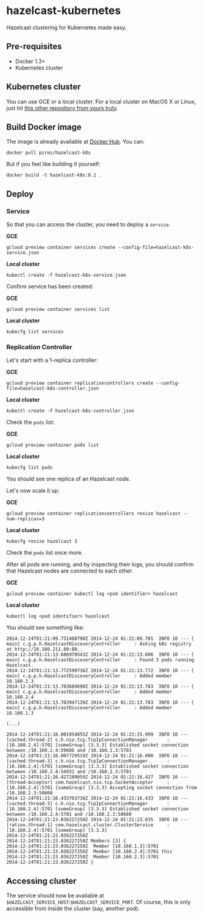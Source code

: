 hazelcast-kubernetes
====================

Hazelcast clustering for Kubernetes made easy.

## Pre-requisites

* Docker 1.3+
* Kubernetes cluster

## Kubernetes cluster

You can use GCE or a local cluster. For a local cluster on MacOS X or Linux, just hit [this other repository from yours truly](https://github.com/pires/kubernetes-vagrant-coreos-cluster).

## Build Docker image

The image is already available at [Docker Hub](https://registry.hub.docker.com/u/pires/hazelcast-k8s/). You can:

```
docker pull pires/hazelcast-k8s
```

But if you feel like building it yourself:

```
docker build -t hazelcast-k8s:0.1 .
```

## Deploy

### Service 

So that you can access the cluster, you need to deploy a ```service```.

**GCE**
```
gcloud preview container services create --config-file=hazelcast-k8s-service.json
```

**Local cluster**
```
kubectl create -f hazelcast-k8s-service.json
```

Confirm service has been created:

**GCE**
```
gcloud preview container services list
```

**Local cluster**
```
kubecfg list services
```


### Replication Controller

Let's start with a 1-replica controller:

**GCE**

```
gcloud preview container replicationcontrollers create --config-file=hazelcast-k8s-controller.json
```

**Local cluster**
```
kubectl create -f hazelcast-k8s-controller.json
```

Check the ```pods``` list:

**GCE**
```
gcloud preview container pods list
```

**Local cluster**
```
kubecfg list pods
```

You should see one replica of an Hazelcast node.

Let's now scale it up:

**GCE**
```
gcloud preview container replicationcontrollers resize hazelcast --num-replicas=3
```

**Local cluster**
```
kubecfg resize hazelcast 3
```

Check the ```pods``` list once more.

After all pods are running, and by inspecting their logs, you should confirm that Hazelcast nodes are connected to each other.

**GCE**
```
gcloud preview container kubectl log <pod identifier> hazelcast
```

**Local cluster**
```
kubectl log <pod identifier> hazelcast
```

You should see something like:

```
2014-12-24T01:21:09.731468790Z 2014-12-24 01:21:09.701  INFO 10 --- [           main] c.g.p.h.HazelcastDiscoveryController     : Asking k8s registry at http://10.160.211.80:80..
2014-12-24T01:21:13.686978543Z 2014-12-24 01:21:13.686  INFO 10 --- [           main] c.g.p.h.HazelcastDiscoveryController     : Found 3 pods running Hazelcast.
2014-12-24T01:21:13.772599736Z 2014-12-24 01:21:13.772  INFO 10 --- [           main] c.g.p.h.HazelcastDiscoveryController     : Added member 10.160.2.3
2014-12-24T01:21:13.783689690Z 2014-12-24 01:21:13.783  INFO 10 --- [           main] c.g.p.h.HazelcastDiscoveryController     : Added member 10.160.2.4
2014-12-24T01:21:13.783947139Z 2014-12-24 01:21:13.783  INFO 10 --- [           main] c.g.p.h.HazelcastDiscoveryController     : Added member 10.160.1.3

(...)

2014-12-24T01:21:16.001954855Z 2014-12-24 01:21:15.999  INFO 10 --- [cached.thread-2] c.h.nio.tcp.TcpIpConnectionManager       : [10.160.2.4]:5701 [someGroup] [3.3.3] Established socket connection between /10.160.2.4:59686 and /10.160.1.3:5701
2014-12-24T01:21:16.007729519Z 2014-12-24 01:21:16.000  INFO 10 --- [cached.thread-3] c.h.nio.tcp.TcpIpConnectionManager       : [10.160.2.4]:5701 [someGroup] [3.3.3] Established socket connection between /10.160.2.4:54931 and /10.160.2.3:5701
2014-12-24T01:21:16.427289059Z 2014-12-24 01:21:16.427  INFO 10 --- [thread-Acceptor] com.hazelcast.nio.tcp.SocketAcceptor     : [10.160.2.4]:5701 [someGroup] [3.3.3] Accepting socket connection from /10.160.2.3:50660
2014-12-24T01:21:16.433763738Z 2014-12-24 01:21:16.433  INFO 10 --- [cached.thread-3] c.h.nio.tcp.TcpIpConnectionManager       : [10.160.2.4]:5701 [someGroup] [3.3.3] Established socket connection between /10.160.2.4:5701 and /10.160.2.3:50660
2014-12-24T01:21:23.036227250Z 2014-12-24 01:21:23.035  INFO 10 --- [ration.thread-1] com.hazelcast.cluster.ClusterService     : [10.160.2.4]:5701 [someGroup] [3.3.3]
2014-12-24T01:21:23.036227250Z
2014-12-24T01:21:23.036227250Z Members [3] {
2014-12-24T01:21:23.036227250Z 	Member [10.160.1.3]:5701
2014-12-24T01:21:23.036227250Z 	Member [10.160.2.4]:5701 this
2014-12-24T01:21:23.036227250Z 	Member [10.160.2.3]:5701
2014-12-24T01:21:23.036227250Z }
```

## Accessing cluster

The service should now be available at ```$HAZELCAST_SERVICE_HOST```:```$HAZELCAST_SERVICE_PORT```. Of course, this is only accessible from inside the cluster (say, another pod).
